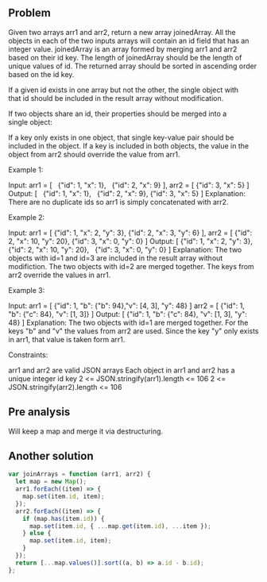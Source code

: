## Problem

Given two arrays arr1 and arr2, return a new array joinedArray. All the objects in each of the two inputs arrays will contain an id field that has an integer value. joinedArray is an array formed by merging arr1 and arr2 based on their id key. The length of joinedArray should be the length of unique values of id. The returned array should be sorted in ascending order based on the id key.

If a given id exists in one array but not the other, the single object with that id should be included in the result array without modification.

If two objects share an id, their properties should be merged into a single object:

If a key only exists in one object, that single key-value pair should be included in the object.
If a key is included in both objects, the value in the object from arr2 should override the value from arr1.



Example 1:

Input:
arr1 = [
  {"id": 1, "x": 1},
  {"id": 2, "x": 9}
],
arr2 = [
{"id": 3, "x": 5}
]
Output:
[
  {"id": 1, "x": 1},
  {"id": 2, "x": 9},
{"id": 3, "x": 5}
]
Explanation: There are no duplicate ids so arr1 is simply concatenated with arr2.

Example 2:

Input:
arr1 = [
{"id": 1, "x": 2, "y": 3},
{"id": 2, "x": 3, "y": 6}
],
arr2 = [
{"id": 2, "x": 10, "y": 20},
{"id": 3, "x": 0, "y": 0}
]
Output:
[
{"id": 1, "x": 2, "y": 3},
{"id": 2, "x": 10, "y": 20},
  {"id": 3, "x": 0, "y": 0}
]
Explanation: The two objects with id=1 and id=3 are included in the result array without modifiction. The two objects with id=2 are merged together. The keys from arr2 override the values in arr1.

Example 3:

Input:
arr1 = [
{"id": 1, "b": {"b": 94},"v": [4, 3], "y": 48}
]
arr2 = [
{"id": 1, "b": {"c": 84}, "v": [1, 3]}
]
Output: [
{"id": 1, "b": {"c": 84}, "v": [1, 3], "y": 48}
]
Explanation: The two objects with id=1 are merged together. For the keys "b" and "v" the values from arr2 are used. Since the key "y" only exists in arr1, that value is taken form arr1.



Constraints:

arr1 and arr2 are valid JSON arrays
Each object in arr1 and arr2 has a unique integer id key
2 <= JSON.stringify(arr1).length <= 106
2 <= JSON.stringify(arr2).length <= 106

## Pre analysis

Will keep a map and merge it via destructuring.

## Another solution

```javascript
var joinArrays = function (arr1, arr2) {
  let map = new Map();
  arr1.forEach((item) => {
    map.set(item.id, item);
  });
  arr2.forEach((item) => {
    if (map.has(item.id)) {
      map.set(item.id, { ...map.get(item.id), ...item });
    } else {
      map.set(item.id, item);
    }
  });
  return [...map.values()].sort((a, b) => a.id - b.id);
};
```
